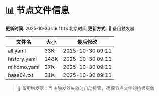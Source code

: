 # 📊 节点文件信息

**更新时间**: 2025-10-30 09:11:13 北京时间
**更新方式**: 🔄 备用触发器

| 文件名 | 大小 | 最后修改 |
|--------|------|----------|
| all.yaml | 33K | 2025-10-30 09:11 |
| history.yaml | 148K | 2025-10-30 09:11 |
| mihomo.yaml | 37K | 2025-10-30 09:11 |
| base64.txt | 31K | 2025-10-30 09:11 |

> 🔄 备用触发器：当主触发器失效时自动接管，确保节点文件的持续更新
